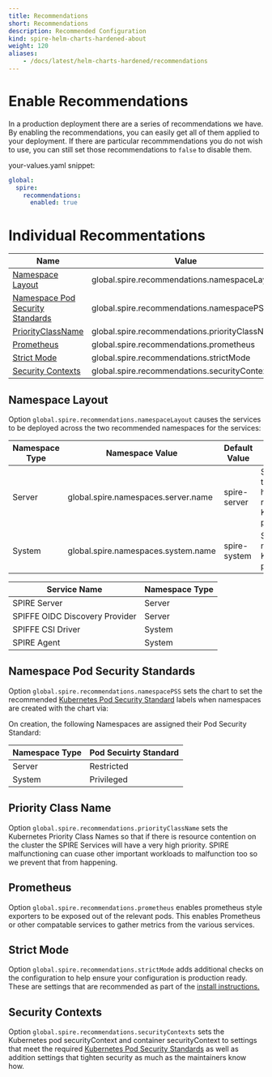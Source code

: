 ```yaml
---
title: Recommendations
short: Recommendations
description: Recommended Configuration
kind: spire-helm-charts-hardened-about
weight: 120
aliases:
    - /docs/latest/helm-charts-hardened/recommendations
---
```


# Enable Recommendations

In a production deployment there are a series of recommendations we
have. By enabling the recommendations, you can easily get all of
them applied to your deployment. If there are particular recommmendations
you do not wish to use, you can still set those recommendations to `false`
to disable them.

your-values.yaml snippet:
```yaml
global:
  spire:
    recommendations:
      enabled: true
```

# Individual Recommentations

| Name                                                                                                                                | Value                                          |
| ----------------------------------------------------------------------------------------------------------------------------------- | ---------------------------------------------- |
| [Namespace Layout](/docs/latest/spire-helm-charts-hardened-about/recommendations/#namespace-layout)                                 | global.spire.recommendations.namespaceLayout   |
| [Namespace Pod Security Standards](/docs/latest/spire-helm-charts-hardened-about/recommendations/#namespace-pod-security-standards) | global.spire.recommendations.namespacePSS      |
| [PriorityClassName](/docs/latest/spire-helm-charts-hardened-about/recommendations/#priority-class-name)                             | global.spire.recommendations.priorityClassName |
| [Prometheus](/docs/latest/spire-helm-charts-hardened-about/recommendations/#prometheus)                                             | global.spire.recommendations.prometheus        |
| [Strict Mode](/docs/latest/spire-helm-charts-hardened-about/recommendations/#namespace-layout)                                      | global.spire.recommendations.strictMode        |
| [Security Contexts](/docs/latest/spire-helm-charts-hardened-about/recommendations/#security-contexts)                               | global.spire.recommendations.securityContexts  |

## Namespace Layout

Option `global.spire.recommendations.namespaceLayout` causes the services to be deployed
across the two recommended namespaces for the services:

| Namespace Type | Namespace Value                     | Default Value | Purpose                                                    |
| -------------- | ----------------------------------- | ------------- | ---------------------------------------------------------- |
| Server         | global.spire.namespaces.server.name | spire-server  | Services that should have restricted Kubernetes privileges |
| System         | global.spire.namespaces.system.name | spire-system  | Services needing Kubernetes privileges                     |

| Service Name                   | Namespace Type |
| ------------------------------ | -------------- |
| SPIRE Server                   | Server         |
| SPIFFE OIDC Discovery Provider | Server         |
| SPIFFE CSI Driver              | System         |
| SPIRE Agent                    | System         |

## Namespace Pod Security Standards

Option `global.spire.recommendations.namespacePSS` sets the chart to set the recommended
[Kubernetes Pod Security Standard](https://kubernetes.io/docs/concepts/security/pod-security-standards/) labels when namespaces
are created with the chart via:

On creation, the following Namespaces are assigned their Pod Security Standard:

| Namespace Type | Pod Secuirty Standard |
| -------------- | --------------------- |
| Server         | Restricted            |
| System         | Privileged            |


## Priority Class Name

Option `global.spire.recommendations.priorityClassName` sets the Kubernetes Priority Class Names so that if there is resource contention on the cluster
the SPIRE Services will have a very high priority. SPIRE malfunctioning can cuase other important workloads to malfunction too so we prevent that from
happening.

## Prometheus

Option `global.spire.recommendations.prometheus` enables prometheus style exporters to be exposed out of the relevant pods. This enables Prometheus or
other compatable services to gather metrics from the various services.

## Strict Mode

Option `global.spire.recommendations.strictMode` adds additional checks on the configuration to help ensure your configuration is production ready. These are
settings that are recommended as part of the [install instructions.](..//installation/#production-deployment)

## Security Contexts

Option `global.spire.recommendations.securityContexts` sets the Kubernetes pod securityContext and container securityContext to settings that
meet the required [Kubernetes Pod Security Standards](https://kubernetes.io/docs/concepts/security/pod-security-standards/) as well as addition
settings that tighten security as much as the maintainers know how.
